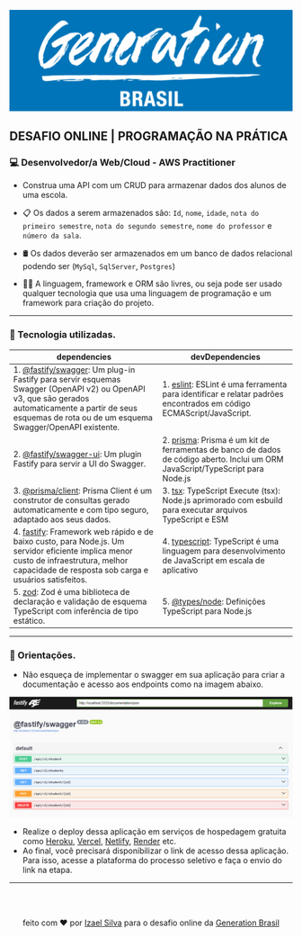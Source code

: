 ![Generation logo](src/assets/generation-logo.webp)

## DESAFIO ONLINE | PROGRAMAÇÃO NA PRÁTICA

### 💻 Desenvolvedor/a Web/Cloud - AWS Practitioner

* Construa uma API com um CRUD para armazenar dados dos alunos de uma escola.

* 📋 Os dados a serem armazenados são: ``Id``, ``nome``, ``idade``, ``nota do primeiro semestre``, ``nota do segundo semestre``, ``nome do professor`` e ``número da sala``.

* 🛢️ Os dados deverão ser armazenados em um banco de dados relacional podendo ser (``MySql``, ``SqlServer``, ``Postgres``)

* 👨‍💻 A linguagem, framework e ORM são livres, ou seja pode ser usado qualquer tecnologia que usa uma linguagem de programação e um framework para criação do projeto.

---

### 🚀 Tecnologia utilizadas.

| dependencies | devDependencies |
|------|------|
| 1. [@fastify/swagger](https://github.com/fastify/fastify-swagger): Um plug-in Fastify para servir esquemas Swagger (OpenAPI v2) ou OpenAPI v3, que são gerados automaticamente a partir de seus esquemas de rota ou de um esquema Swagger/OpenAPI existente.| 1. [eslint](https://github.com/eslint/eslint): ESLint é uma ferramenta para identificar e relatar padrões encontrados em código ECMAScript/JavaScript. |
|2. [@fastify/swagger-ui](https://github.com/fastify/fastify-swagger-ui): Um plugin Fastify para servir a UI do Swagger.| 2. [prisma](https://github.com/prisma/prisma): Prisma é um kit de ferramentas de banco de dados de código aberto. Inclui um ORM JavaScript/TypeScript para Node.js |
|3. [@prisma/client](https://www.prisma.io/docs/concepts/components/prisma-client): Prisma Client é um construtor de consultas gerado automaticamente e com tipo seguro, adaptado aos seus dados.| 3. [tsx](https://github.com/esbuild-kit/tsx): TypeScript Execute (tsx): Node.js aprimorado com esbuild para executar arquivos TypeScript e ESM |
|4. [fastify](https://github.com/fastify/fastify): Framework web rápido e de baixo custo, para Node.js. Um servidor eficiente implica menor custo de infraestrutura, melhor capacidade de resposta sob carga e usuários satisfeitos.| 4. [typescript](https://github.com/Microsoft/TypeScript): TypeScript é uma linguagem para desenvolvimento de JavaScript em escala de aplicativo |
|5. [zod](https://github.com/colinhacks/zod): Zod é uma biblioteca de declaração e validação de esquema TypeScript com inferência de tipo estático.| 5. [@types/node](https://github.com/DefinitelyTyped/DefinitelyTyped): Definições TypeScript para Node.js |

---

### 🧭 Orientações.
* Não esqueça de implementar o swagger em sua aplicação para criar a documentação e acesso aos endpoints como na imagem abaixo.

![Fastufy Swagger](src/assets/fastify-swagger.png)

* Realize o deploy dessa aplicação em serviços de hospedagem gratuita como [Heroku](https://www.heroku.com/), [Vercel](https://vercel.com/), [Netlify](https://www.netlify.com/), [Render](https://render.com/) etc.
* Ao final, você precisará disponibilizar o link de acesso dessa aplicação. Para isso, acesse a plataforma do processo seletivo e faça o envio do link na etapa.

---

<br>
<br>

<p align="center">
  feito com ❤️ por
  <a href="https://www.github.com/ias4g">Izael Silva</a>
  para o desafio online da
  <a href="https://brazil.generation.org/">Generation Brasil</a>
</p>